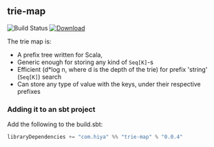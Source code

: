 ## trie-map

![Build Status](https://github.com/hiyainc-oss/trie-map/workflows/Scala%20CI/badge.svg)
[ ![Download](https://api.bintray.com/packages/hiyainc-oss/maven/trie-map/images/download.svg) ](https://bintray.com/hiyainc-oss/maven/trie-map/_latestVersion)


The trie map is:
- A prefix tree written for Scala, 
- Generic enough for storing any kind of `Seq[K]`-s
- Efficient (d\*log n, where d is the depth of the trie) for prefix 'string' (`Seq[K]`) search
- Can store any type of value with the keys, under their respective prefixes

### Adding it to an sbt project
Add the following to the build.sbt:
```scala
libraryDependencies += "com.hiya" %% "trie-map" % "0.0.4"
```
